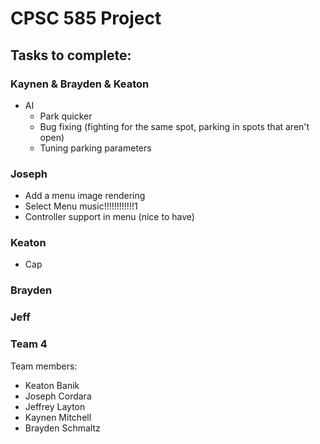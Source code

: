 # CPSC 585 Project
## Tasks to complete:

### Kaynen & Brayden & Keaton
- AI
  - Park quicker
  - Bug fixing (fighting for the same spot, parking in spots that aren't open)
  - Tuning parking parameters


### Joseph
- Add a menu image rendering
- Select Menu music!!!!!!!!!!!!1
- Controller support in menu (nice to have)

### Keaton
- Cap

### Brayden

### Jeff

### Team 4

Team members:
- Keaton Banik
- Joseph Cordara
- Jeffrey Layton
- Kaynen Mitchell
- Brayden Schmaltz
